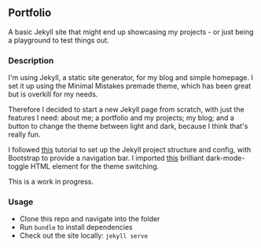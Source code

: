 ## Portfolio
A basic Jekyll site that might end up showcasing my projects - or just being a playground to test things out.

### Description
I'm using Jekyll, a static site generator, for my blog and simple homepage. I set it up using the Minimal Mistakes premade theme, which has been great but is overkill for my needs.  

Therefore I decided to start a new Jekyll page from scratch, with just the features I need: about me; a portfolio and my projects; my blog; and a button to change the theme between light and dark, because I think that's really fun.  

I followed [this](https://kevq.uk/how-to-build-jekyll-site-simple-css/) tutorial to set up the Jekyll project structure and config, with Bootstrap to provide a navigation bar. I imported [this](https://github.com/GoogleChromeLabs/dark-mode-toggle) brilliant dark-mode-toggle HTML element for the theme switching.   

This is a work in progress.

### Usage
* Clone this repo and navigate into the folder
* Run `bundle` to install dependencies
* Check out the site locally: `jekyll serve`

